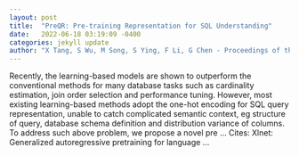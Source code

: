 ```yaml
---
layout: post
title:  "PreQR: Pre-training Representation for SQL Understanding"
date:   2022-06-18 03:19:09 -0400
categories: jekyll update
author: "X Tang, S Wu, M Song, S Ying, F Li, G Chen - Proceedings of the 2022 International …, 2022"
---
```

Recently, the learning-based models are shown to outperform the conventional methods for many database tasks such as cardinality estimation, join order selection and performance tuning. However, most existing learning-based methods adopt the one-hot encoding for SQL query representation, unable to catch complicated semantic context, eg structure of query, database schema definition and distribution variance of columns. To address such above problem, we propose a novel pre …
Cites: ‪Xlnet: Generalized autoregressive pretraining for language …‬  